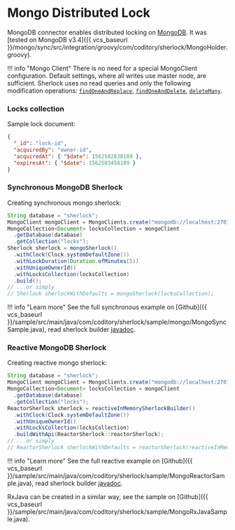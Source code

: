 # Mongo Distributed Lock

MongoDB connector enables distributed locking on [MongoDB](https://www.mongodb.com/).
It was [tested on MongoDB v3.4]({{ vcs_baseurl }}/mongo/sync/src/integration/groovy/com/coditory/sherlock/MongoHolder.groovy).

!!! info "Mongo Client"
    There is no need for a special MongoClient configuration. Default settings, where all writes use master node, are sufficient.
    Sherlock uses no read queries and only the following modification operations:
    [`findOneAndReplace`](https://docs.mongodb.com/manual/reference/method/db.collection.findOneAndReplace/),
    [`findOneAndDelete`](https://docs.mongodb.com/manual/reference/method/db.collection.findOneAndDelete/),
    [`deleteMany`](https://docs.mongodb.com/manual/reference/method/db.collection.deleteMany/).


### Locks collection

Sample lock document:

```json
{
  "_id": "lock-id",
  "acquiredBy": "owner-id",
  "acquiredAt": { "$date": 1562502838189 },
  "expiresAt": { "$date": 1562503458189 }
}
```

### Synchronous MongoDB Sherlock

Creating synchronous mongo sherlock:
```java
String database = "sherlock";
MongoClient mongoClient = MongoClients.create("mongodb://localhost:27017/" + database);
MongoCollection<Document> locksCollection = mongoClient
  .getDatabase(database)
  .getCollection("locks");
Sherlock sherlock = mongoSherlock()
  .withClock(Clock.systemDefaultZone())
  .withLockDuration(Duration.ofMinutes(5))
  .withUniqueOwnerId()
  .withLocksCollection(locksCollection)
  .build();
// ...or simply
// Sherlock sherlockWithDefaults = mongoSherlock(locksCollection);
```

!!! info "Learn more"
    See the full synchronous example on [Github]({{ vcs_baseurl }}/sample/src/main/java/com/coditory/sherlock/sample/mongo/MongoSyncSample.java),
    read sherlock builder [javadoc](https://www.javadoc.io/page/com.coditory.sherlock/sherlock-mongo-sync/latest/com/coditory/sherlock/MongoSherlockBuilder.html).

### Reactive MongoDB Sherlock

Creating reactive mongo sherlock:
```java
String database = "sherlock";
MongoClient mongoClient = MongoClients.create("mongodb://localhost:27017/" + database);
MongoCollection<Document> locksCollection = mongoClient
  .getDatabase(database)
  .getCollection("locks");
ReactorSherlock sherlock = reactiveInMemorySherlockBuilder()
  .withClock(Clock.systemDefaultZone())
  .withUniqueOwnerId()
  .withLocksCollection(locksCollection)
  .buildWithApi(ReactorSherlock::reactorSherlock);
// ...or simply
// ReactorSherlock sherlockWithDefaults = reactorSherlock(reactiveInMemorySherlock(locksCollection));
```

!!! info "Learn more"
    See the full reactive example on [Github]({{ vcs_baseurl }}/sample/src/main/java/com/coditory/sherlock/sample/MongoReactorSample.java),
    read sherlock builder [javadoc](https://www.javadoc.io/page/com.coditory.sherlock/sherlock-mongo-sync/latest/com/coditory/sherlock/ReactiveMongoSherlockBuilder.html).

RxJava can be created in a similar way, see the sample on [Github]({{ vcs_baseurl }}/sample/src/main/java/com/coditory/sherlock/sample/MongoRxJavaSample.java).
